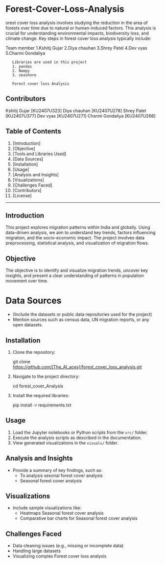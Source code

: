# Forest-Cover-Loss-Analysis
orest cover loss analysis involves studying the reduction in the area of forests over time due to natural or human-induced factors. This analysis is crucial for understanding environmental impacts, biodiversity loss, and climate change. Key steps in forest cover loss analysis typically include: 


Team member 
1.Kshitij Gujar 
2.Diya chauhan 
3.Shrey Patel
4.Dev vyas
5.Charmi Gondaliya 

       Libraries are used in this project 
       1. pandas 
       2. Nampy 
       3. seashore 

       Forest cover loss Analysis 

## Contributors
Kshitij Gujar  [KU2407U323]
Diya chauhan   [KU2407U278]
Shrey Patel    [KU2407U377]
Dev vyas       [KU2407U271]
Charmi Gondaliya [KU2407U268]  

## Table of Contents
1. [Introduction]
2. [Objective]
3. [Tools and Libraries Used]
4. [Data Sources]
5. [Installation]
6. [Usage]
7. [Analysis and Insights]
8. [Visualizations]
9. [Challenges Faced]
10. [Contributors]
11. [License]

---

## Introduction
This project explores migration patterns within India and globally. Using data-driven analysis, we aim to understand key trends, factors influencing migration, and the socio-economic impact. The project involves data preprocessing, statistical analysis, and visualization of migration flows.

## Objective
The objective is to identify and visualize migration trends, uncover key insights, and present a clear understanding of patterns in population movement over time. 


# Data Sources
- (Include the datasets or public data repositories used for the project)
- Mention sources such as census data, UN migration reports, or any open datasets.

## Installation
1. Clone the repository:

   git clone https://github.com/[The_AI_aces]/forest_cover_loss_analysis.git 

2. Navigate to the project directory:

   cd forest_cover_Analysis

3. Install the required libraries:

   pip install -r requirements.txt


## Usage
1. Load the Jupyter notebooks or Python scripts from the `src/` folder.
2. Execute the analysis scripts as described in the documentation.
3. View generated visualizations in the `visuals/` folder.

## Analysis and Insights
- Provide a summary of key findings, such as:
  - To analysis sesonal forest cover analysis 
  - Seasonal forest cover analysis  
  

## Visualizations
- Include sample visualizations like:
  - Heatmaps Seasonal forest cover analysis 
  - Comparative bar charts for Seasonal forest cover analysis   

## Challenges Faced
- Data cleaning issues (e.g., missing or incomplete data) 
- Handling large datasets
- Visualizing complex Forest cover  loss analysis 


